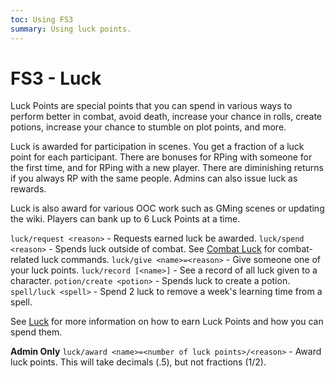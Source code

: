 ```yaml
---
toc: Using FS3
summary: Using luck points.
---
```

# FS3 - Luck
Luck Points are special points that you can spend in various ways to perform better in combat, avoid death, increase your chance in rolls, create potions, increase your chance to stumble on plot points, and more.

Luck is awarded for participation in scenes.  You get a fraction of a luck point for each participant.  There are bonuses for RPing with someone for the first time, and for RPing with a new player.  There are diminishing returns if you always RP with the same people.  Admins can also issue luck as rewards.

Luck is also award for various OOC work such as GMing scenes or updating the wiki. Players can bank up to 6 Luck Points at a time.

`luck/request <reason>` - Requests earned luck be awarded.
`luck/spend <reason>` - Spends luck outside of combat.
    See [Combat Luck](/help/combat) for combat-related luck commands.
`luck/give <name>=<reason>` - Give someone one of your luck points.
`luck/record [<name>]` - See a record of all luck given to a character.
`potion/create <potion>` - Spends luck to create a potion.
`spell/luck <spell>` - Spend 2 luck to remove a week's learning time from a spell.

See [Luck](http://spiritlakemu.com/wiki/luck_points) for more information on how to earn Luck Points and how you can spend them.

**Admin Only**
`luck/award <name>=<number of luck points>/<reason>` - Award luck points. This will take decimals (.5), but not fractions (1\/2).
